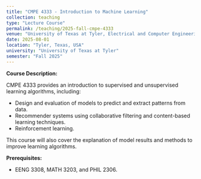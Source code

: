 ```yaml
---
title: "CMPE 4333 - Introduction to Machine Learning"
collection: teaching
type: "Lecture Course"
permalink: /teaching/2025-fall-cmpe-4333
venue: "University of Texas at Tyler, Electrical and Computer Engineering Department"
date: 2025-08-01
location: "Tyler, Texas, USA"
university: "University of Texas at Tyler"
semester: "Fall 2025"
---
```

**Course Description:**

CMPE 4333 provides an introduction to supervised and unsupervised learning algorithms, including:
- Design and evaluation of models to predict and extract patterns from data.
- Recommender systems using collaborative filtering and content-based learning techniques.
- Reinforcement learning.

This course will also cover the explanation of model results and methods to improve learning algorithms.

**Prerequisites:**
- EENG 3308, MATH 3203, and PHIL 2306.
